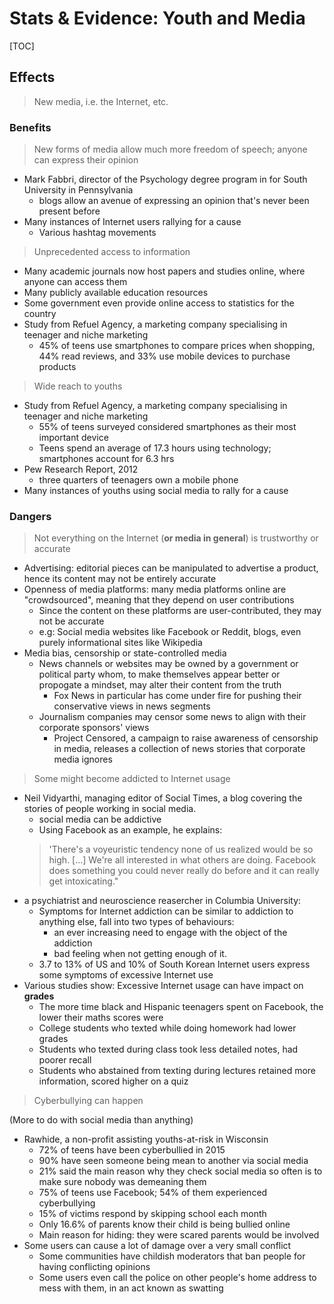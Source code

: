 <meta name="viewport" content="width=device-width, initial-scale=1"><style>body {width: 90%}</style>

# Stats & Evidence: Youth and Media

[TOC]

## Effects
> New media, i.e. the Internet, etc.
### Benefits
> New forms of media allow much more freedom of speech; anyone can express their opinion

* Mark Fabbri, director of the Psychology degree program in for South University in Pennsylvania
	- blogs allow an avenue of expressing an opinion that's never been present before
* Many instances of Internet users rallying for a cause
	- Various hashtag movements

> Unprecedented access to information

* Many academic journals now host papers and studies online, where anyone can access them
* Many publicly available education resources
* Some government even provide online access to statistics for the country
* Study from Refuel Agency, a marketing company specialising in teenager and niche marketing
	- 45% of teens use smartphones to compare prices when shopping, 44% read reviews, and 33% use mobile devices to purchase products

> Wide reach to youths

* Study from Refuel Agency, a marketing company specialising in teenager and niche marketing
	- 55% of teens surveyed considered smartphones as their most important device
	- Teens spend an average of 17.3 hours using technology; smartphones account for 6.3 hrs
* Pew Research Report, 2012
	- three quarters of teenagers own a mobile phone
* Many instances of youths using social media to rally for a cause

### Dangers
> Not everything on the Internet (__or media in general__) is trustworthy or accurate

* Advertising: editorial pieces can be manipulated to advertise a product, hence its content may not be entirely accurate
* Openness of media platforms: many media platforms online are "crowdsourced", meaning that they depend on user contributions
	- Since the content on these platforms are user-contributed, they may not be accurate
	- e.g: Social media websites like Facebook or Reddit, blogs, even purely informational sites like Wikipedia
* Media bias, censorship or state-controlled media
	- News channels or websites may be owned by a government or political party whom, to make themselves appear better or propogate a mindset, may alter their content from the truth
		+ Fox News in particular has come under fire for pushing their conservative views in news segments
	- Journalism companies may censor some news to align with their corporate sponsors' views
		+ Project Censored, a campaign to raise awareness of censorship in media, releases a collection of news stories that corporate media ignores

> Some might become addicted to Internet usage

* Neil Vidyarthi, managing editor of Social Times, a blog covering the stories of people working in social media. 
	- social media can be addictive 
	- Using Facebook as an example, he explains:
	> 'There's a voyeuristic tendency none of us realized would be so high. [...] We're all interested in what others are doing. Facebook does something you could never really do before and it can really get intoxicating."
* a psychiatrist and neuroscience reasercher in Columbia University:
	* Symptoms for Internet addiction can be similar to addiction to anything else, fall into two types of behaviours: 
		- an ever increasing need to engage with the object of the addiction
		- bad feeling when not getting enough of it. 
	* 3.7 to 13% of US and 10% of South Korean Internet users express some symptoms of excessive Internet use
* Various studies show: Excessive Internet usage can have impact on __grades__
	* The more time black and Hispanic teenagers spent on Facebook, the lower their maths scores were
	* College students who texted while doing homework had lower grades
	* Students who texted during class took less detailed notes, had poorer recall
	* Students who abstained from texting during lectures retained more information, scored higher on a quiz

> Cyberbullying can happen

(More to do with social media than anything)

* Rawhide, a non-profit assisting youths-at-risk in Wisconsin
	* 72% of teens have been cyberbullied in 2015
	* 90% have seen someone being mean to another via social media
	* 21% said the main reason why they check social media so often is to make sure nobody was demeaning them
	* 75% of teens use Facebook; 54% of them experienced cyberbullying
	* 15% of victims respond by skipping school each month
	* Only 16.6% of parents know their child is being bullied online
	* Main reason for hiding: they were scared parents would be involved
* Some users can cause a lot of damage over a very small conflict
	- Some communities have childish moderators that ban people for having conflicting opinions
	- Some users even call the police on other people's home address to mess with them, in an act known as swatting

